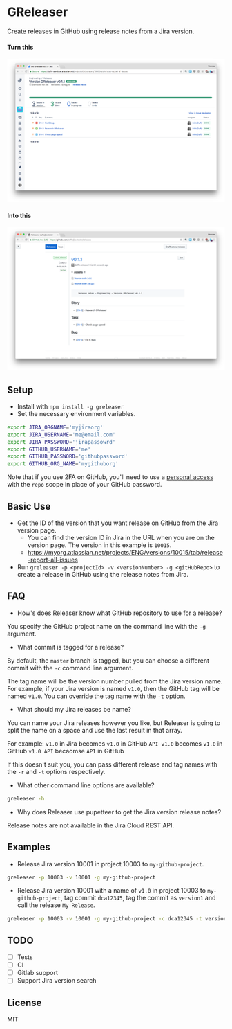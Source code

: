 # GReleaser
Create releases in GitHub using release notes from a Jira version.

#### Turn this

![jira](jira.png)

#### Into this

![github](github.png)

## Setup
- Install with `npm install -g greleaser`
- Set the necessary environment variables.

```bash
export JIRA_ORGNAME='myjiraorg'
export JIRA_USERNAME='me@email.com'
export JIRA_PASSWORD='jirapassowrd'
export GITHUB_USERNAME='me'
export GITHUB_PASSWORD='githubpassword'
export GITHUB_ORG_NAME='mygithuborg'
```

Note that if you use 2FA on GitHub, you'll need to use a [personal access](https://help.github.com/articles/creating-a-personal-access-token-for-the-command-line/) with the `repo` scope in place of your GitHub password.

## Basic Use
- Get the ID of the version that you want release on GitHub from the Jira version page.
  - You can find the version ID in Jira in the URL when you are on the version page. The version in this example is `10015`.
  - https://myorg.atlassian.net/projects/ENG/versions/10015/tab/release-report-all-issues
- Run `greleaser -p <projectId> -v <versionNumber> -g <gitHubRepo>` to create a release in GitHub using the release notes from Jira.

## FAQ
- How's does Releaser know what GitHub repository to use for a release?

You specify the GitHub project name on the command line with the `-g` argument.

- What commit is tagged for a release?

By default, the `master` branch is tagged, but you can choose a different commit with the `-c` command line argument.

The tag name will be the version number pulled from the Jira version name. For example, if your Jira version is named `v1.0`, then the GitHub tag will be named `v1.0`. You can override the tag name with the `-t` option.

- What should my Jira releases be name?

You can name your Jira releases however you like, but Releaser is going to split the name on a space and use the last result in that array.

For example:
`v1.0` in Jira becomes `v1.0` in GitHub
`API v1.0` becomes `v1.0` in GitHub
`v1.0 API` becaomse `API` in GitHub

If this doesn't suit you, you can pass different release and tag names with the `-r` and `-t` options respectively.

- What other command line options are available?

```bash
greleaser -h
```

- Why does Releaser use pupetteer to get the Jira version release notes?

Release notes are not available in the Jira Cloud REST API.

## Examples
- Release Jira version 10001 in project 10003 to `my-github-project`.

```bash
greleaser -p 10003 -v 10001 -g my-github-project
```

- Release Jira version 10001 with a name of `v1.0` in project 10003 to `my-github-project`, tag commit `dca12345`, tag the commit as `version1` and call the release `My Release`.

```bash
greleaser -p 10003 -v 10001 -g my-github-project -c dca12345 -t version1 -r "My Release"
```

## TODO
- [ ] Tests
- [ ] CI
- [ ] Gitlab support
- [ ] Support Jira version search

## License
MIT
